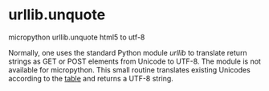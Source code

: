 # urllib.unquote

micropython urllib.unquote html5 to utf-8

Normally, one uses the standard Python module *urllib* to translate return strings as GET or POST elements from Unicode to UTF-8. The module is not available for micropython. This small routine translates existing Unicodes according to the [table](https://www.w3schools.com/tags/ref_urlencode.ASP) and returns a UTF-8 string.